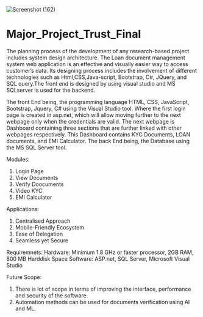 ![Screenshot (162)](https://user-images.githubusercontent.com/53336152/120632309-7014b880-c486-11eb-8344-3c26edd83873.png)
# Major_Project_Trust_Final
 
 The planning process of the development of any research-based project includes system design architecture. The Loan document management system web application is an effective and visually easier way to access customer’s data. Its designing process includes the involvement of different technologies such as Html,CSS,Java-script, Bootstrap, C#, JQuery, and SQL query.The front end is designed by using visual studio and MS SQLserver is used for the backend.
 
 The front End being, the programming language HTML, CSS, JavaScript, Bootstrap, Jquery, C# using the Visual Studio tool. Where the first login page is created in asp.net, which will allow moving further to the next webpage only when the credentials are valid. The next webpage is Dashboard containing three sections that are further linked with other webpages respectively. This Dashboard contains KYC Documents, LOAN documents, and EMI Calculator. The back End being, the Database using the MS SQL Server tool.
 
 Modules:
 1. Login Page 
 2. View Documents
 3. Verify Doocuments
 4. Video KYC
 5. EMI Calculator

Applications:
1. Centralised Approach
2. Mobile-Friendly Ecosystem
3. Ease of Delegation
4. Seamless yet Secure

Requiremnets:
Hardware: Minimum 1.8 GHz or faster processor, 2GB RAM, 800 MB Harddisk Space
Software: ASP.net, SQL Server, Microsoft Visual Studio

Future Scope:
1. There is lot of scope in terms of improving the interface, performance and security of the software.
2. Automation methods can be used for documents verification using AI and ML.
